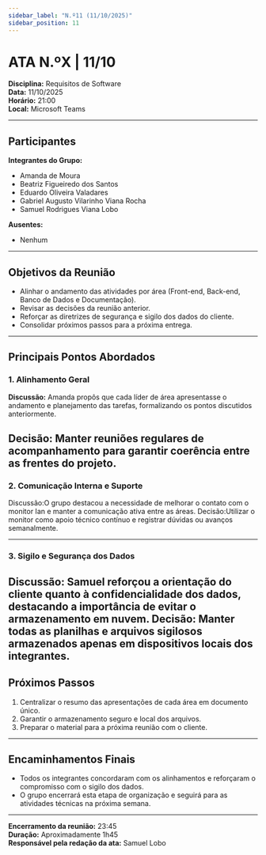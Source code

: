 ```yaml
---
sidebar_label: "N.º11 (11/10/2025)"
sidebar_position: 11
---
```


# ATA N.ºX | 11/10

**Disciplina:** Requisitos de Software  
**Data:** 11/10/2025  
**Horário:** 21:00  
**Local:** Microsoft Teams

---

## Participantes

**Integrantes do Grupo:**
- Amanda de Moura  
- Beatriz Figueiredo dos Santos  
- Eduardo Oliveira Valadares  
- Gabriel Augusto Vilarinho Viana Rocha  
- Samuel Rodrigues Viana Lobo  



**Ausentes:**  
- Nenhum

---

## Objetivos da Reunião
- Alinhar o andamento das atividades por área (Front-end, Back-end, Banco de Dados e Documentação).
- Revisar as decisões da reunião anterior.
- Reforçar as diretrizes de segurança e sigilo dos dados do cliente.
- Consolidar próximos passos para a próxima entrega.

---

## Principais Pontos Abordados

### 1. Alinhamento Geral
**Discussão:** Amanda propôs que cada líder de área apresentasse o andamento e planejamento das tarefas, formalizando os pontos discutidos anteriormente.

**Decisão:** Manter reuniões regulares de acompanhamento para garantir coerência entre as frentes do projeto.
---
### 2. Comunicação Interna e Suporte
Discussão:O grupo destacou a necessidade de melhorar o contato com o monitor Ian e manter a comunicação ativa entre as áreas.
Decisão:Utilizar o monitor como apoio técnico contínuo e registrar dúvidas ou avanços semanalmente.

---

### 3. Sigilo e Segurança dos Dados
Discussão: Samuel reforçou a orientação do cliente quanto à confidencialidade dos dados, destacando a importância de evitar o armazenamento em nuvem.
Decisão: Manter todas as planilhas e arquivos sigilosos armazenados apenas em dispositivos locais dos integrantes.
---

## Próximos Passos
1. Centralizar o resumo das apresentações de cada área em documento único.
2. Garantir o armazenamento seguro e local dos arquivos.
3. Preparar o material para a próxima reunião com o cliente.

---

## Encaminhamentos Finais
- Todos os integrantes concordaram com os alinhamentos e reforçaram o compromisso com o sigilo dos dados.
- O grupo encerrará esta etapa de organização e seguirá para as atividades técnicas na próxima semana.

---

**Encerramento da reunião:** 23:45  
**Duração:** Aproximadamente 1h45  
**Responsável pela redação da ata:** Samuel Lobo
